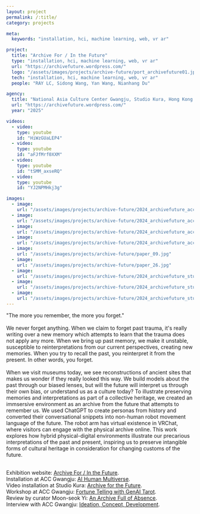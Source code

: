 ```yaml
---
layout: project
permalink: /:title/
category: projects

meta:
  keywords: "installation, hci, machine learning, web, vr ar"

project:
  title: "Archive For / In the Future"
  type: "installation, hci, machine learning, web, vr ar"
  url: "https://archivefuture.wordpress.com/"
  logo: "/assets/images/projects/archive-future/port_archivefuture01.jpg"
  tech: "installation, hci, machine learning, web, vr ar"
  people: "RAY LC, Sidong Wang, Yan Wang, Nianhang Du"

agency:
  title: "National Asia Culture Center Gwangju, Studio Kura, Hong Kong Arts Development Council, ISEA"
  url: "https://archivefuture.wordpress.com/"
  year: "2025"

videos:
  - video:
    type: youtube
    id: "HiWzGUaLEP4"
  - video:
    type: youtube
    id: "aFJfMrf0XXM"
  - video:
    type: youtube
    id: "tSMM_axseRQ"
  - video:
    type: youtube
    id: "YJ2NPMHkj3g"

images:
  - image:
    url: "/assets/images/projects/archive-future/2024_archivefuture_acc-30.jpg"
  - image:
    url: "/assets/images/projects/archive-future/2024_archivefuture_acc-02.jpg"
  - image:
    url: "/assets/images/projects/archive-future/2024_archivefuture_acc-52.jpg"
  - image:
    url: "/assets/images/projects/archive-future/2024_archivefuture_acc-60.jpg"
  - image:
    url: "/assets/images/projects/archive-future/paper_09.jpg"
  - image:
    url: "/assets/images/projects/archive-future/paper_26.jpg"
  - image:
    url: "/assets/images/projects/archive-future/2024_archivefuture_studiokura-30.jpg"
  - image:
    url: "/assets/images/projects/archive-future/2024_archivefuture_studiokura-44.jpg"
  - image:
    url: "/assets/images/projects/archive-future/2024_archivefuture_studiokura-33.jpg"
---
```

<p>
"The more you remember, the more you forget."<br><br>
We never forget anything. When we claim to forget past trauma, it's really writing over a new memory which attempts to learn that the trauma does not apply any more. When we bring up past memory, we make it unstable, susceptible to reinterpretations from our current perspectives, creating new memories. When you try to recall the past, you reinterpret it from the present. In other words, you forget.<br><br>
When we visit museums today, we see reconstructions of ancient sites that makes us wonder if they really looked this way. We build models about the past through our biased lenses, but will the future will interpret us through their own bias, or understand us as a culture today? To illustrate preserving memories and interpretations as part of a collective heritage, we created an immsersive environment as an archive from the future that attempts to remember us. We used ChatGPT to create personas from history and converted their conversational snippets into non-human robot movement language of the future. The robot arm has virtual existence in VRChat, where visitors can engage with the physical archive online. This work explores how hybrid physical-digital environments illustrate our precarious interpretations of the past and present, inspiring us to preserve intangible forms of cultural heritage in consideration for changing customs of the future.<br><br>

Exhibition website: <a href="https://archivefuture.wordpress.com/"><u>Archive For / In the Future</u></a>.<br>
Installation at ACC Gwangju: <a href="https://www.acc.go.kr/main/event.do?PID=0302&action=Read&bnkey=EM_0000007929"><u>AI Human Multiverse</u></a>.<br>
Video installation at Studio Kura: <a href="https://youtu.be/E5QK3B7mHXc"><u>Archive for the Future</u></a>.<br>
Workshop at ACC Gwangju: <a href="https://www.acc.go.kr/main/event.do?PID=0302&action=Read&bnkey=EM_0000007943"><u>Fortune Telling with GenAI Tarot</u></a>.<br>
Review by curator Moon-seok Yi: <a href="https://archivefuture.wordpress.com/review-eng/"><u>An Archive Full of Absence</u></a>.<br>
Interview with ACC Gwangju: <a href="https://youtu.be/aFJfMrf0XXM"><u>Ideation, Concept, Development</u></a>.
</p>

